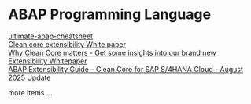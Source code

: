 # ABAP Programming Language

[ultimate-abap-cheatsheet](https://github.com/abaplint/ultimate-abap-cheatsheet)  
[Clean core extensibility White paper](https://d.dam.sap.com/a/juG2xVj/Clean_core_extensibility_white_paper_Final8.pdf)  
[Why Clean Core matters - Get some insights into our brand new Extensibility Whitepaper](https://community.sap.com/t5/technology-blog-posts-by-sap/why-clean-core-matters-get-some-insights-into-our-brand-new-extensibility/ba-p/14163750)  
[ABAP Extensibility Guide – Clean Core for SAP S/4HANA Cloud - August 2025 Update](https://community.sap.com/t5/technology-blog-posts-by-sap/abap-extensibility-guide-clean-core-for-sap-s-4hana-cloud-august-2025/ba-p/14175399)

more items ...
